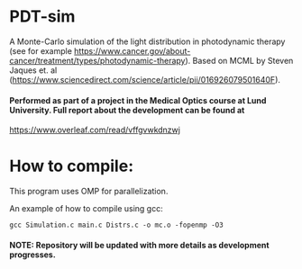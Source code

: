 # PDT-sim
A Monte-Carlo simulation of the light distribution in photodynamic therapy (see for example https://www.cancer.gov/about-cancer/treatment/types/photodynamic-therapy). Based on MCML by Steven Jaques et. al (https://www.sciencedirect.com/science/article/pii/016926079501640F).
#### Performed as part of a project in the Medical Optics course at Lund University. Full report about the development can be found at
https://www.overleaf.com/read/vffgvwkdnzwj


# How to compile:
This program uses OMP for parallelization. 

An example of how to compile using gcc:
```
gcc Simulation.c main.c Distrs.c -o mc.o -fopenmp -O3
```
#### NOTE: Repository will be updated with more details as development progresses.
